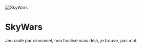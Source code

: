 ![SkyWars](https://vignette.wikia.nocookie.net/mineplex/images/b/b6/Skywarslogo.png/revision/latest?cb=20190727041147)

SkyWars
============
Jeu codé par simonviel, non finalisé mais déjà, je trouve, pas mal.
